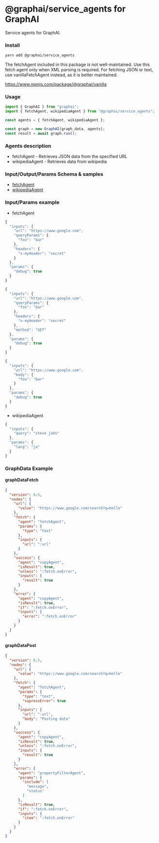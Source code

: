 
# @graphai/service_agents for GraphAI

Service agents for GraphAI.

### Install

```sh
yarn add @graphai/service_agents
```


The fetchAgent included in this package is not well-maintained.
Use this fetch agent only when XML parsing is required.
For fetching JSON or text, use vanillaFetchAgent instead, as it is better maintained.

https://www.npmjs.com/package/@graphai/vanilla

### Usage

```typescript
import { GraphAI } from "graphai";
import { fetchAgent, wikipediaAgent } from "@graphai/service_agents";

const agents = { fetchAgent, wikipediaAgent };

const graph = new GraphAI(graph_data, agents);
const result = await graph.run();
```

### Agents description
- fetchAgent - Retrieves JSON data from the specified URL
- wikipediaAgent - Retrieves data from wikipedia

### Input/Output/Params Schema & samples
 - [fetchAgent](https://github.com/receptron/graphai/blob/main/docs/agentDocs/service/fetchAgent.md)
 - [wikipediaAgent](https://github.com/receptron/graphai/blob/main/docs/agentDocs/service/wikipediaAgent.md)

### Input/Params example
 - fetchAgent


```typescript
{
  "inputs": {
    "url": "https://www.google.com",
    "queryParams": {
      "foo": "bar"
    },
    "headers": {
      "x-myHeader": "secret"
    }
  },
  "params": {
    "debug": true
  }
}
```


```typescript
{
  "inputs": {
    "url": "https://www.google.com",
    "queryParams": {
      "foo": "bar"
    },
    "headers": {
      "x-myHeader": "secret"
    },
    "method": "GET"
  },
  "params": {
    "debug": true
  }
}
```


```typescript
{
  "inputs": {
    "url": "https://www.google.com",
    "body": {
      "foo": "bar"
    }
  },
  "params": {
    "debug": true
  }
}
```

 - wikipediaAgent


```typescript
{
  "inputs": {
    "query": "steve jobs"
  },
  "params": {
    "lang": "ja"
  }
}
```






### GraphData Example

#### graphDataFetch
```json
{
  "version": 0.5,
  "nodes": {
    "url": {
      "value": "https://www.google.com/search?q=hello"
    },
    "fetch": {
      "agent": "fetchAgent",
      "params": {
        "type": "text"
      },
      "inputs": {
        "url": ":url"
      }
    },
    "success": {
      "agent": "copyAgent",
      "isResult": true,
      "unless": ":fetch.onError",
      "inputs": {
        "result": true
      }
    },
    "error": {
      "agent": "copyAgent",
      "isResult": true,
      "if": ":fetch.onError",
      "inputs": {
        "error": ":fetch.onError"
      }
    }
  }
}
```

#### graphDataPost
```json
{
  "version": 0.5,
  "nodes": {
    "url": {
      "value": "https://www.google.com/search?q=hello"
    },
    "fetch": {
      "agent": "fetchAgent",
      "params": {
        "type": "text",
        "supressError": true
      },
      "inputs": {
        "url": ":url",
        "body": "Posting data"
      }
    },
    "success": {
      "agent": "copyAgent",
      "isResult": true,
      "unless": ":fetch.onError",
      "inputs": {
        "result": true
      }
    },
    "error": {
      "agent": "propertyFilterAgent",
      "params": {
        "include": [
          "message",
          "status"
        ]
      },
      "isResult": true,
      "if": ":fetch.onError",
      "inputs": {
        "item": ":fetch.onError"
      }
    }
  }
}
```




